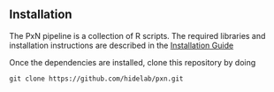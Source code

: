 ## Installation

The PxN pipeline is a collection of R scripts. The required libraries and installation instructions are described in the [Installation Guide](https://github.com/hidelab/PDxN_2.0/blob/main/analysis/pipeline_pdxn_2.0/scripts/example_prep_notebooks/InstallationGuide.ipynb)

Once the dependencies are installed, clone this repository by doing

```{bash}
git clone https://github.com/hidelab/pxn.git
```
